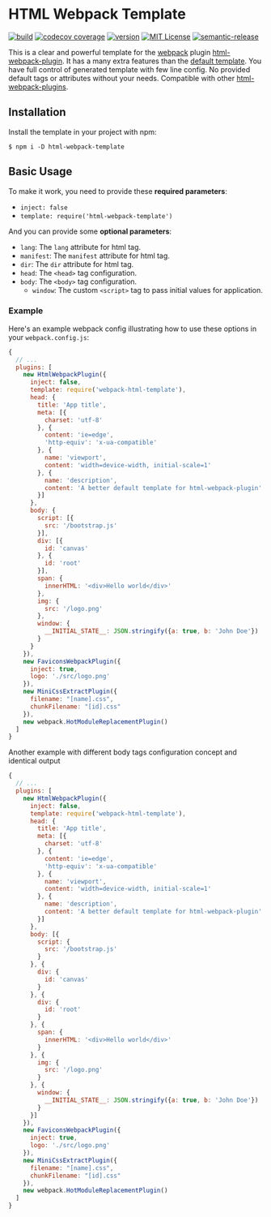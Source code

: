 # HTML Webpack Template

[![build](https://img.shields.io/travis/glebfeklistov/webpack-html-template.svg?style=flat-square&branch=master)](https://travis-ci.org/glebfeklistov/webpack-html-template)
[![codecov coverage](https://img.shields.io/codecov/c/github/glebfeklistov/webpack-html-template.svg?style=flat-square)](https://codecov.io/github/glebfeklistov/webpack-html-template)
[![version](https://img.shields.io/npm/v/webpack-html-template.svg?style=flat-square)](http://npm.im/webpack-html-template)
[![MIT License](https://img.shields.io/npm/l/webpack-html-template.svg?style=flat-square)](http://opensource.org/licenses/MIT)
[![semantic-release](https://img.shields.io/badge/%20%20%F0%9F%93%A6%F0%9F%9A%80-semantic--release-e10079.svg?style=flat-square)](https://github.com/semantic-release/semantic-release)

This is a clear and powerful template for the [webpack](http://webpack.github.io/) plugin [html-webpack-plugin](https://github.com/jantimon/html-webpack-plugin).
It has a many extra features than the [default template](https://github.com/jantimon/html-webpack-plugin/blob/master/default_index.ejs).
You have full control of generated template with few line config.
No provided default tags or attributes without your needs.
Compatible with other [html-webpack-plugins](https://github.com/jantimon/html-webpack-plugin).

## Installation

Install the template in your project with npm:

```shell
$ npm i -D html-webpack-template
```

## Basic Usage

To make it work, you need to provide these **required parameters**:

- `inject: false`
- `template: require('html-webpack-template')`

And you can provide some **optional parameters**:
- `lang`: The `lang` attribute for html tag.
- `manifest`: The `manifest` attribute for html tag.
- `dir`: The `dir` attribute for html tag.
- `head`: The `<head>` tag configuration.
- `body`: The `<body>` tag configuration.
  - `window`: The custom `<script>` tag to pass initial values for application.

### Example

Here's an example webpack config illustrating how to use these options in your `webpack.config.js`:

```js
{
  // ...
  plugins: [
    new HtmlWebpackPlugin({
      inject: false,
      template: require('webpack-html-template'),
      head: {
        title: 'App title',
        meta: [{
          charset: 'utf-8'
        }, {
          content: 'ie=edge',
          'http-equiv': 'x-ua-compatible'
        }, {
          name: 'viewport',
          content: 'width=device-width, initial-scale=1'
        }, {
          name: 'description',
          content: 'A better default template for html-webpack-plugin'
        }]
      },
      body: {
        script: [{
          src: '/bootstrap.js'
        }],
        div: [{
          id: 'canvas'
        }, {
          id: 'root'
        }],
        span: {
          innerHTML: '<div>Hello world</div>'
        },
        img: {
          src: '/logo.png'
        },
        window: {
          __INITIAL_STATE__: JSON.stringify({a: true, b: 'John Doe'})
        }
      }
    }),
    new FaviconsWebpackPlugin({
      inject: true,
      logo: './src/logo.png'
    }),
    new MiniCssExtractPlugin({
      filename: "[name].css",
      chunkFilename: "[id].css"
    }),
    new webpack.HotModuleReplacementPlugin()
  ]
}
```

Another example with different body tags configuration concept and identical output

```js
{
  // ...
  plugins: [
    new HtmlWebpackPlugin({
      inject: false,
      template: require('webpack-html-template'),
      head: {
        title: 'App title',
        meta: [{
          charset: 'utf-8'
        }, {
          content: 'ie=edge',
          'http-equiv': 'x-ua-compatible'
        }, {
          name: 'viewport',
          content: 'width=device-width, initial-scale=1'
        }, {
          name: 'description',
          content: 'A better default template for html-webpack-plugin'
        }]
      },
      body: [{
        script: {
          src: '/bootstrap.js'
        }
      }, {
        div: {
          id: 'canvas'
        }
      }, {
        div: {
          id: 'root'
        }
      }, {
        span: {
          innerHTML: '<div>Hello world</div>'
        }
      }, {
        img: {
          src: '/logo.png'
        }
      }, {
        window: {
          __INITIAL_STATE__: JSON.stringify({a: true, b: 'John Doe'})
        }
      }]
    }),
    new FaviconsWebpackPlugin({
      inject: true,
      logo: './src/logo.png'
    }),
    new MiniCssExtractPlugin({
      filename: "[name].css",
      chunkFilename: "[id].css"
    }),
    new webpack.HotModuleReplacementPlugin()
  ]
}
```
